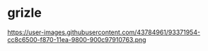 # grizle

https://user-images.githubusercontent.com/43784961/93371954-cc8c6500-f870-11ea-9800-900c97910763.png
